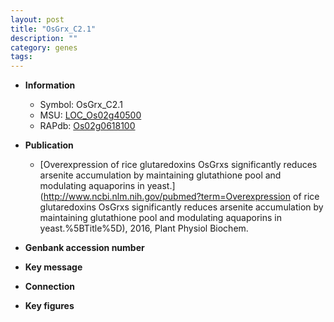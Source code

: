 ```yaml
---
layout: post
title: "OsGrx_C2.1"
description: ""
category: genes
tags: 
---
```


* **Information**  
    + Symbol: OsGrx_C2.1  
    + MSU: [LOC_Os02g40500](http://rice.plantbiology.msu.edu/cgi-bin/ORF_infopage.cgi?orf=LOC_Os02g40500)  
    + RAPdb: [Os02g0618100](http://rapdb.dna.affrc.go.jp/viewer/gbrowse_details/irgsp1?name=Os02g0618100)  

* **Publication**  
    + [Overexpression of rice glutaredoxins OsGrxs significantly reduces arsenite accumulation by maintaining glutathione pool and modulating aquaporins in yeast.](http://www.ncbi.nlm.nih.gov/pubmed?term=Overexpression of rice glutaredoxins OsGrxs significantly reduces arsenite accumulation by maintaining glutathione pool and modulating aquaporins in yeast.%5BTitle%5D), 2016, Plant Physiol Biochem.

* **Genbank accession number**  

* **Key message**  

* **Connection**  

* **Key figures**  


